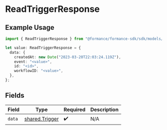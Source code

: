 # ReadTriggerResponse

## Example Usage

```typescript
import { ReadTriggerResponse } from "@formance/formance-sdk/sdk/models/shared";

let value: ReadTriggerResponse = {
  data: {
    createdAt: new Date("2023-03-20T22:03:24.119Z"),
    event: "<value>",
    id: "<id>",
    workflowID: "<value>",
  },
};
```

## Fields

| Field                                                   | Type                                                    | Required                                                | Description                                             |
| ------------------------------------------------------- | ------------------------------------------------------- | ------------------------------------------------------- | ------------------------------------------------------- |
| `data`                                                  | [shared.Trigger](../../../sdk/models/shared/trigger.md) | :heavy_check_mark:                                      | N/A                                                     |